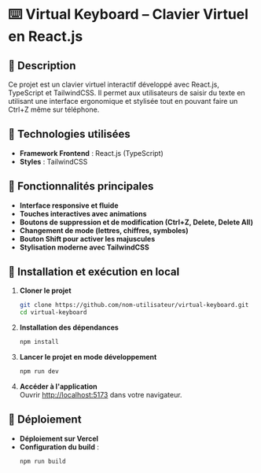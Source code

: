 # ⌨️ Virtual Keyboard – Clavier Virtuel en React.js

## 📌 Description
Ce projet est un clavier virtuel interactif développé avec React.js, TypeScript et TailwindCSS. Il permet aux utilisateurs de saisir du texte en utilisant une interface ergonomique et stylisée tout en pouvant faire un Ctrl+Z même sur téléphone.

## 🚀 Technologies utilisées
- **Framework Frontend** : React.js (TypeScript)
- **Styles** : TailwindCSS

## 🎨 Fonctionnalités principales
- **Interface responsive et fluide**
- **Touches interactives avec animations**
- **Boutons de suppression et de modification (Ctrl+Z, Delete, Delete All)**
- **Changement de mode (lettres, chiffres, symboles)**
- **Bouton Shift pour activer les majuscules**
- **Stylisation moderne avec TailwindCSS**

## 🔧 Installation et exécution en local
1. **Cloner le projet**  
   ```bash
   git clone https://github.com/nom-utilisateur/virtual-keyboard.git
   cd virtual-keyboard
   ```

2. **Installation des dépendances**  
   ```bash
   npm install
   ```

3. **Lancer le projet en mode développement**  
   ```bash
   npm run dev
   ```

4. **Accéder à l'application**  
   Ouvrir [http://localhost:5173](http://localhost:5173) dans votre navigateur.

## 📌 Déploiement
- **Déploiement sur Vercel**
- **Configuration du build** :
   ```bash
   npm run build
   ```